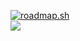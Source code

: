 [![roadmap.sh](https://roadmap.sh/card/tall/668d28e38896c6f50b145f5c?variant=dark)](https://roadmap.sh)
<br>
<img src="https://myanimelist.net/profile/GumGumNo">
